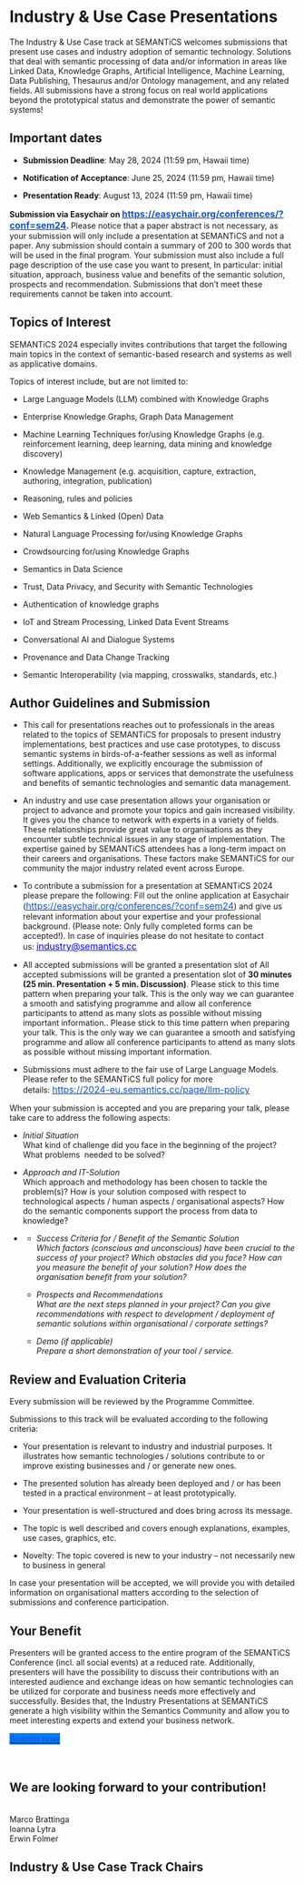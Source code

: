 <h1>Industry &amp; Use Case Presentations</h1>
<p>The Industry &amp; Use Case track at SEMANTiCS welcomes submissions that present use cases and industry adoption of semantic technology. Solutions that deal with semantic processing of data and/or information in areas like Linked Data, Knowledge Graphs, Artificial Intelligence, Machine Learning, Data Publishing, Thesaurus and/or Ontology management, and any related fields. All submissions have a strong focus on real world applications beyond the prototypical status and demonstrate the power of semantic systems!</p>
<h2>Important dates</h2>
<ul>
    <li>
        <p><strong>Submission Deadline</strong>: May 28, 2024 (11:59 pm, Hawaii time)</p>
    </li>
    <li>
        <p><strong>Notification of Acceptance</strong>: June 25, 2024 (11:59 pm, Hawaii time)</p>
    </li>
    <li>
        <p><strong>Presentation Ready</strong>: August 13, 2024 (11:59 pm, Hawaii time)&nbsp;</p>
    </li>
</ul>
<p><strong>Submission via Easychair on&nbsp;</strong><a href="https://easychair.org/conferences/?conf=sem24"><strong><u><span style="color:#1155cc;font-size:12pt;">https://easychair.org/conferences/?conf=sem24</u></strong></a><strong>.&nbsp;</strong>Please notice that a paper abstract is not necessary, as your submission will only include a presentation at SEMANTiCS and not a paper. Any submission should contain a summary of 200 to 300 words that will be used in the final program. Your submission must also include a full page description of the use case you want to present, In particular: initial situation, approach, business value and benefits of the semantic solution, prospects and recommendation. Submissions that don&rsquo;t meet these requirements cannot be taken into account.</p>
<h2>Topics of Interest</h2>
<p>SEMANTiCS 2024 especially invites contributions that target the following main topics in the context of semantic-based research and systems as well as applicative domains.</p>
<p>Topics of interest include, but are not limited to:</p>
<ul>
    <li>
        <p>Large Language Models (LLM) combined with Knowledge Graphs</p>
    </li>
    <li>
        <p>Enterprise Knowledge Graphs, Graph Data Management</p>
    </li>
    <li>
        <p>Machine Learning Techniques for/using Knowledge Graphs (e.g. reinforcement learning, deep learning, data mining and knowledge discovery)</p>
    </li>
    <li>
        <p>Knowledge Management (e.g. acquisition, capture, extraction, authoring, integration, publication)</p>
    </li>
    <li>
        <p>Reasoning, rules and policies</p>
    </li>
    <li>
        <p>Web Semantics &amp; Linked (Open) Data</p>
    </li>
    <li>
        <p>Natural Language Processing for/using Knowledge Graphs</p>
    </li>
    <li>
        <p>Crowdsourcing for/using Knowledge Graphs</p>
    </li>
    <li>
        <p>Semantics in Data Science</p>
    </li>
    <li>
        <p>Trust, Data Privacy, and Security with Semantic Technologies</p>
    </li>
    <li>
        <p>Authentication of knowledge graphs</p>
    </li>
    <li>
        <p>IoT and Stream Processing, Linked Data Event Streams</p>
    </li>
    <li>
        <p>Conversational AI and Dialogue Systems</p>
    </li>
    <li>
        <p>Provenance and Data Change Tracking</p>
    </li>
    <li>
        <p>Semantic Interoperability (via mapping, crosswalks, standards, etc.)</p>
    </li>
</ul>
<h2>Author Guidelines and Submission</h2>
<ul>
    <li>
        <p>This call for presentations reaches out to professionals in the areas related to the topics of SEMANTiCS for proposals to present industry implementations, best practices and use case prototypes, to discuss semantic systems in birds-of-a-feather sessions as well as informal settings. Additionally, we explicitly encourage the submission of software applications, apps or services that demonstrate the usefulness and benefits of semantic technologies and semantic data management.</p>
    </li>
    <li>
        <p>An industry and use case presentation allows your organisation or project to advance and promote your topics and gain increased visibility. It gives you the chance to network with experts in a variety of fields. These relationships provide great value to organisations as they encounter subtle technical issues in any stage of implementation. The expertise gained by SEMANTiCS attendees has a long-term impact on their careers and organisations. These factors make SEMANTiCS for our community the major industry related event across Europe.</p>
    </li>
    <li>
        <p>To contribute a submission for a presentation at SEMANTiCS 2024 please prepare the following: Fill out the online application at Easychair (<a href="https://easychair.org/conferences/?conf=sem24"><u><span style="color:#1155cc;font-size:12pt;">https://easychair.org/conferences/?conf=sem24</u></a>) and give us relevant information about your expertise and your professional background. (Please note: Only fully completed forms can be accepted!). In case of inquiries please do not hesitate to contact us:&nbsp;<a href="mailto:industry@semantics.cc"><u><span style="color:#0000ff;font-size:12pt;">industry@semantics.cc</u></a></p>
    </li>
    <li>
        <p>All accepted submissions will be granted a presentation slot of All accepted submissions will be granted a presentation slot of&nbsp;<strong>30 minutes (25 min. Presentation + 5 min. Discussion)</strong>. Please stick to this time pattern when preparing your talk. This is the only way we can guarantee a smooth and satisfying programme and allow all conference participants to attend as many slots as possible without missing important information.. Please stick to this time pattern when preparing your talk. This is the only way we can guarantee a smooth and satisfying programme and allow all conference participants to attend as many slots as possible without missing important information.</p>
    </li>
    <li>
        <p>Submissions must adhere to the fair use of Large Language Models. Please refer to the SEMANTiCS full policy for more details:&nbsp;<a href="https://2024-eu.semantics.cc/page/llm-policy"><u><span style="color:#1155cc;font-size:12pt;">https://2024-eu.semantics.cc/page/llm-policy</u></a></p>
    </li>
</ul>
<p>When your submission is accepted and you are preparing your talk, please take care to address the following aspects:</p>
<ul>
    <li>
        <p><em>Initial Situation</em><br>What kind of challenge did you face in the beginning of the project? What problems &nbsp;needed to be solved?</p>
    </li>
    <li>
        <p><em>Approach and IT-Solution</em><em><br></em>Which approach and methodology has been chosen to tackle the problem(s)? How is your solution composed with respect to technological aspects / human aspects / organisational aspects? How do the semantic components support the process from data to knowledge?</p>
    </li>
    <li><em>
            <ul>
                <li>
                    <p>Success Criteria for / Benefit of the Semantic Solution<br>Which factors (conscious and unconscious) have been crucial to the success of your project? Which obstacles did you face? How can you measure the benefit of your solution? How does the organisation benefit from your solution?</p>
                </li>
            </ul>
        </em><em>
            <ul>
                <li>
                    <p>Prospects and Recommendations<br>What are the next steps planned in your project? Can you give recommendations with respect to development / deployment of semantic solutions within organisational / corporate settings?</p>
                </li>
            </ul>
        </em><em>
            <ul>
                <li>
                    <p>Demo (if applicable)<br>Prepare a short demonstration of your tool / service.</p>
                </li>
            </ul>
        </em></li>
</ul>
<h2>Review and Evaluation Criteria</h2>
<p>Every submission will be reviewed by the Programme Committee.</p>
<p>Submissions to this track will be evaluated according to the following criteria:</p>
<ul>
    <li>
        <p>Your presentation is relevant to industry and industrial purposes. It illustrates how semantic technologies / solutions contribute to or improve existing businesses and / or generate new ones.</p>
    </li>
    <li>
        <p>The presented solution has already been deployed and / or has been tested in a practical environment &ndash; at least prototypically.</p>
    </li>
    <li>
        <p>Your presentation is well-structured and does bring across its message.</p>
    </li>
    <li>
        <p>The topic is well described and covers enough explanations, examples, use cases, graphics, etc.</p>
    </li>
    <li>
        <p>Novelty: The topic covered is new to your industry &ndash; not necessarily new to business in general</p>
    </li>
</ul>
<p>In case your presentation will be accepted, we will provide you with detailed information on organisational matters according to the selection of submissions and conference participation.</p>
<h2>Your Benefit</h2>
<p>Presenters will be granted access to the entire program of the SEMANTiCS Conference (incl. all social events) at a reduced rate. Additionally, presenters will have the possibility to discuss their contributions with an interested audience and exchange ideas on how semantic technologies can be utilized for corporate and business needs more effectively and successfully. Besides that, the Industry Presentations at SEMANTiCS generate a high visibility within the Semantics Community and allow you to meet interesting experts and extend your business network.</p>

<p><a href="https://easychair.org/conferences/?conf=sem24"><u><span style="color:#1155cc;background-color:#007bff;font-size:12pt;">Submit now</u></a>&nbsp;<br><br><br></p>
<h2>We are looking forward to your contribution!</h2>
<p>
    <br>Marco Brattinga<br>Ioanna Lytra<br>Erwin Folmer</p>
<h2>Industry &amp; Use Case Track Chairs</h2>
